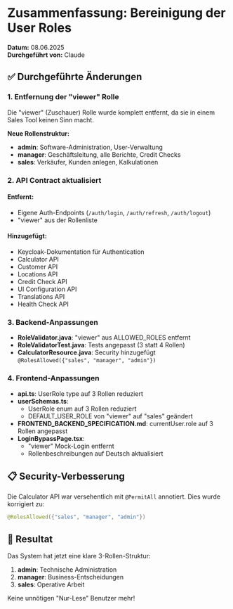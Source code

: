 # Zusammenfassung: Bereinigung der User Roles

**Datum:** 08.06.2025  
**Durchgeführt von:** Claude

## ✅ Durchgeführte Änderungen

### 1. Entfernung der "viewer" Rolle
Die "viewer" (Zuschauer) Rolle wurde komplett entfernt, da sie in einem Sales Tool keinen Sinn macht.

**Neue Rollenstruktur:**
- **admin**: Software-Administration, User-Verwaltung
- **manager**: Geschäftsleitung, alle Berichte, Credit Checks  
- **sales**: Verkäufer, Kunden anlegen, Kalkulationen

### 2. API Contract aktualisiert

#### Entfernt:
- Eigene Auth-Endpoints (`/auth/login`, `/auth/refresh`, `/auth/logout`)
- "viewer" aus der Rollenliste

#### Hinzugefügt:
- Keycloak-Dokumentation für Authentication
- Calculator API
- Customer API
- Locations API
- Credit Check API
- UI Configuration API
- Translations API
- Health Check API

### 3. Backend-Anpassungen
- **RoleValidator.java**: "viewer" aus ALLOWED_ROLES entfernt
- **RoleValidatorTest.java**: Tests angepasst (3 statt 4 Rollen)
- **CalculatorResource.java**: Security hinzugefügt `@RolesAllowed({"sales", "manager", "admin"})`

### 4. Frontend-Anpassungen
- **api.ts**: UserRole type auf 3 Rollen reduziert
- **userSchemas.ts**: 
  - UserRole enum auf 3 Rollen reduziert
  - DEFAULT_USER_ROLE von "viewer" auf "sales" geändert
- **FRONTEND_BACKEND_SPECIFICATION.md**: currentUser.role auf 3 Rollen angepasst
- **LoginBypassPage.tsx**: 
  - "viewer" Mock-Login entfernt
  - Rollenbeschreibungen auf Deutsch aktualisiert

## 📋 Security-Verbesserung

Die Calculator API war versehentlich mit `@PermitAll` annotiert. Dies wurde korrigiert zu:
```java
@RolesAllowed({"sales", "manager", "admin"})
```

## 🎯 Resultat

Das System hat jetzt eine klare 3-Rollen-Struktur:
1. **admin**: Technische Administration
2. **manager**: Business-Entscheidungen
3. **sales**: Operative Arbeit

Keine unnötigen "Nur-Lese" Benutzer mehr!